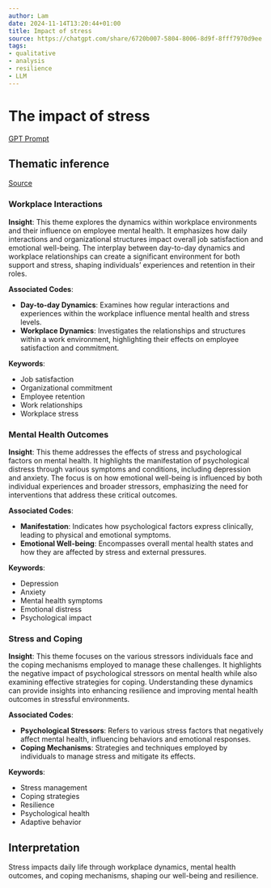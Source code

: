 ```yaml
---
author: Lam
date: 2024-11-14T13:20:44+01:00
title: Impact of stress
source: https://chatgpt.com/share/6720b007-5804-8006-8d9f-8fff7970d9ee
tags:
- qualitative
- analysis
- resilience
- LLM
---
```


# The impact of stress

[GPT Prompt](Projects/prompt-for-GPT-based-thematic-analysis.md)

## Thematic inference

[Source](https://chatgpt.com/share/6720b007-5804-8006-8d9f-8fff7970d9ee)

### Workplace Interactions

**Insight**: This theme explores the dynamics within workplace environments and their influence on employee mental health. It emphasizes how daily interactions and organizational structures impact overall job satisfaction and emotional well-being. The interplay between day-to-day dynamics and workplace relationships can create a significant environment for both support and stress, shaping individuals’ experiences and retention in their roles.

**Associated Codes**:

- **Day-to-day Dynamics**: Examines how regular interactions and experiences within the workplace influence mental health and stress levels.
- **Workplace Dynamics**: Investigates the relationships and structures within a work environment, highlighting their effects on employee satisfaction and commitment.

**Keywords**:

- Job satisfaction
- Organizational commitment
- Employee retention
- Work relationships
- Workplace stress

### Mental Health Outcomes

**Insight**: This theme addresses the effects of stress and psychological factors on mental health. It highlights the manifestation of psychological distress through various symptoms and conditions, including depression and anxiety. The focus is on how emotional well-being is influenced by both individual experiences and broader stressors, emphasizing the need for interventions that address these critical outcomes.

**Associated Codes**:

- **Manifestation**: Indicates how psychological factors express clinically, leading to physical and emotional symptoms.
- **Emotional Well-being**: Encompasses overall mental health states and how they are affected by stress and external pressures.

**Keywords**:

- Depression
- Anxiety
- Mental health symptoms
- Emotional distress
- Psychological impact

### Stress and Coping

**Insight**: This theme focuses on the various stressors individuals face and the coping mechanisms employed to manage these challenges. It highlights the negative impact of psychological stressors on mental health while also examining effective strategies for coping. Understanding these dynamics can provide insights into enhancing resilience and improving mental health outcomes in stressful environments.

**Associated Codes**:

- **Psychological Stressors**: Refers to various stress factors that negatively affect mental health, influencing behaviors and emotional responses.
- **Coping Mechanisms**: Strategies and techniques employed by individuals to manage stress and mitigate its effects.

**Keywords**:

- Stress management
- Coping strategies
- Resilience
- Psychological health
- Adaptive behavior

## Interpretation

Stress impacts daily life through workplace dynamics, mental health outcomes, and coping mechanisms, shaping our well-being and resilience.

